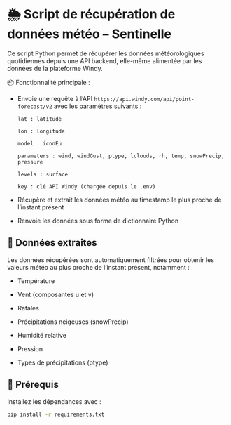 # 🌦️ Script de récupération de données météo – Sentinelle

Ce script Python permet de récupérer les données météorologiques quotidiennes depuis une API backend, elle-même alimentée par les données de la plateforme Windy.

📦 Fonctionnalité principale :
 - Envoie une requête à l’API `https://api.windy.com/api/point-forecast/v2`
 avec les paramètres suivants :

    `lat : latitude`

    `lon : longitude`

    `model : iconEu`

    `parameters : wind, windGust, ptype, lclouds, rh, temp, snowPrecip, pressure`

    `levels : surface`

    `key : clé API Windy (chargée depuis le .env)`

- Récupère et extrait les données météo au timestamp le plus proche de l’instant présent

- Renvoie les données sous forme de dictionnaire Python


## 📄 Données extraites
Les données récupérées sont automatiquement filtrées pour obtenir les valeurs météo au plus proche de l’instant présent, notamment :

- Température

- Vent (composantes u et v)

- Rafales

- Précipitations neigeuses (snowPrecip)

- Humidité relative

- Pression

- Types de précipitations (ptype)



## 🧱 Prérequis
Installez les dépendances avec :
```bash
pip install -r requirements.txt
```